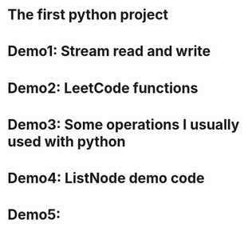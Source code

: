 # The first python project

# Demo1: Stream read and write
# Demo2: LeetCode functions
# Demo3: Some operations I usually used with python
# Demo4: ListNode demo code
# Demo5: 
